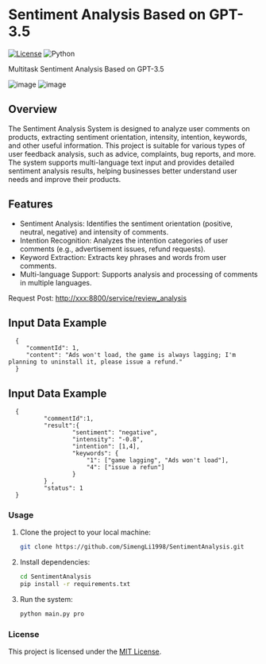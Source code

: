 # Sentiment Analysis Based on GPT-3.5
[![License](https://img.shields.io/github/license/SimengLi1998/SentimentAnalysis)](https://github.com/SimengLi1998/SentimentAnalysis/blob/master/LICENSE)
![Python](https://img.shields.io/badge/python-3.8+-blue.svg)

Multitask Sentiment Analysis Based on GPT-3.5

![image](https://github.com/SimengLi1998/SentimentAnalysis/assets/87021559/56e39a24-199c-4299-bf09-547ac8368892)
![image](https://github.com/SimengLi1998/SentimentAnalysis/assets/87021559/e8ece483-5534-4267-afe2-3bc197bd613e)

## Overview
The Sentiment Analysis System is designed to analyze user comments on products, extracting sentiment orientation, intensity, intention, keywords, and other useful information. This project is suitable for various types of user feedback analysis, such as advice, complaints, bug reports, and more. The system supports multi-language text input and provides detailed sentiment analysis results, helping businesses better understand user needs and improve their products.

## Features
- Sentiment Analysis: Identifies the sentiment orientation (positive, neutral, negative) and intensity of comments.
- Intention Recognition: Analyzes the intention categories of user comments (e.g., advertisement issues, refund requests).
- Keyword Extraction: Extracts key phrases and words from user comments.
- Multi-language Support: Supports analysis and processing of comments in multiple languages.

Request Post:  [http://xxx:8800/service/review_analysis](http://xxx:8800/service/review_analysis)

## Input Data Example

      {
         "commentId": 1,
         "content": "Ads won't load, the game is always lagging; I'm planning to uninstall it, please issue a refund."
      }

## Input Data Example

      {
              "commentId":1, 
              "result":{
                      "sentiment": "negative", 
                      "intensity": "-0.8",
                      "intention": [1,4], 
                      "keywords": {
                          "1": ["game lagging", "Ads won't load"],
                          "4": ["issue a refun"]
                      }  
              } ,
              "status": 1  
      }

### Usage

1. Clone the project to your local machine:
    ```bash
    git clone https://github.com/SimengLi1998/SentimentAnalysis.git
    ```

2. Install dependencies:
    ```bash
    cd SentimentAnalysis
    pip install -r requirements.txt
    ```

3. Run the system:
    ```bash
    python main.py pro
    ```

### License
This project is licensed under the [MIT License](LICENSE).
